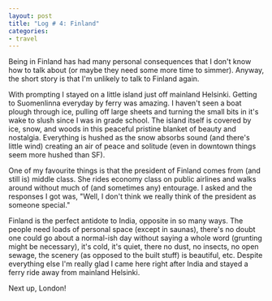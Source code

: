 ```yaml
---
layout: post
title: "Log # 4: Finland"
categories:
- travel
---
```


Being in Finland has had many personal consequences that I don't know how to talk about (or maybe they need some more time to simmer).  Anyway, the short story is that I'm unlikely to talk to Finland again.

With prompting I stayed on a little island just off mainland Helsinki.  Getting to Suomenlinna everyday by ferry was amazing.  I haven't seen a boat plough through ice, pulling off large sheets and turning the small bits in it's wake to slush since I was in grade school.  The island itself is covered by ice, snow, and woods in this peaceful pristine blanket of beauty and nostalgia.  Everything is hushed as the snow absorbs sound (and there's little wind) creating an air of peace and solitude (even in downtown things seem more hushed than SF). 

One of my favourite things is that the president of Finland comes from (and still is) middle class.  She rides economy class on public airlines and walks around without much of (and sometimes any) entourage.  I asked and the responses I got was, "Well, I don't think we really think of the president as someone special."

Finland is the perfect antidote to India, opposite in so many ways.  The people need loads of personal space (except in saunas), there's no doubt one could go about a normal-ish day without saying a whole word (grunting might be necessary), it's cold, it's quiet, there no dust, no insects, no open sewage, the scenery (as opposed to the built stuff) is beautiful, etc.  Despite everything else I'm really glad I came here right after India and stayed a ferry ride away from mainland Helsinki.


Next up, London!

